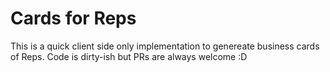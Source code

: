 Cards for Reps
==============

This is a quick client side only implementation to genereate business cards of Reps. Code is dirty-ish but PRs are always welcome :D
